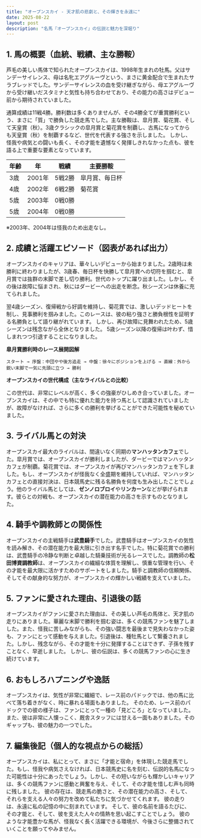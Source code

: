 ```yaml
---
title: "オープンスカイ - 天才肌の悲劇と、その輝きを永遠に"
date: 2025-08-22
layout: post
description: "名馬『オープンスカイ』の伝説と魅力を深堀り"
---
```


## 1. 馬の概要（血統、戦績、主な勝鞍）

芦毛の美しい馬体で知られたオープンスカイは、1998年生まれの牡馬。父はサンデーサイレンス、母は名牝エアグルーヴという、まさに黄金配合で生まれたサラブレッドでした。サンデーサイレンスの血を受け継ぎながら、母エアグルーヴから受け継いだスタミナと気性も持ち合わせており、その能力の高さはデビュー前から期待されていました。

通算成績は11戦4勝。勝利数は多くありませんが、その4勝全てが重賞勝利という、まさに「質」で勝負した競走馬でした。主な勝鞍は、皐月賞、菊花賞、そして天皇賞（秋）。3歳クラシックの皐月賞と菊花賞を制覇し、古馬になってからも天皇賞（秋）を制覇するなど、世代を代表する強さを示しました。  しかし、怪我や病気との闘いも長く、その才能を遺憾なく発揮しきれなかった点も、彼を語る上で重要な要素となっています。

| 年齢 | 年 | 戦績 | 主要勝鞍 |
|---|---|---|---|
| 3歳 | 2001年 | 5戦2勝 |  皐月賞、毎日杯 |
| 4歳 | 2002年 | 6戦2勝 | 菊花賞 |
| 5歳 | 2003年 | 0戦0勝 |  |
| 5歳 | 2004年 | 0戦0勝 |  |

※2003年、2004年は怪我のため出走なし。


## 2. 成績と活躍エピソード（図表があれば出力）


オープンスカイのキャリアは、華々しいデビューから始まりました。2歳時は未勝利に終わりましたが、3歳春、毎日杯を快勝して皐月賞への切符を掴むと、皐月賞では抜群の末脚で差し切り勝利。世代のトップに躍り出ました。しかし、その後は故障に悩まされ、秋にはダービーへの出走を断念。秋シーズンは休養に充てられました。

翌4歳シーズン、復帰戦から好調を維持し、菊花賞では、激しいデッドヒートを制し、見事勝利を掴みました。このレースは、彼の粘り強さと勝負根性を証明する名勝負として語り継がれています。  しかし、再び故障に見舞われたため、5歳シーズンは残念ながら全休となりました。  5歳シーズン以降の復帰は叶わず、惜しまれつつ引退することになりました。

**皐月賞勝利時のレース展開図解**

```
スタート → 序盤：中団やや後方追走 → 中盤：徐々にポジションを上げる → 直線：外から鋭い末脚で一気に先頭に立つ → 勝利
```

**オープンスカイの世代構成（主なライバルとの比較）**

この世代は、非常にレベルが高く、多くの強豪がひしめき合っていました。オープンスカイは、その中でも特に優れた能力を持つ馬として認識されていましたが、故障がなければ、さらに多くの勝利を挙げることができた可能性を秘めていました。


## 3. ライバル馬との対決


オープンスカイ最大のライバルは、間違いなく同期の**マンハッタンカフェ**でした。皐月賞では、オープンスカイが勝利しましたが、ダービーではマンハッタンカフェが制覇。菊花賞では、オープンスカイが再びマンハッタンカフェを下しました。もし、オープンスカイが怪我なく全盛期を維持していれば、マンハッタンカフェとの直接対決は、日本競馬史に残る名勝負を何度も生み出したことでしょう。他のライバル馬としては、**ゼンノロブロイ**や**リンカーン**などが挙げられます。彼らとの対戦も、オープンスカイの潜在能力の高さを示すものとなりました。


## 4. 騎手や調教師との関係性


オープンスカイの主戦騎手は**武豊騎手**でした。武豊騎手はオープンスカイの気性を読み解き、その潜在能力を最大限に引き出す名手でした。特に菊花賞での勝利は、武豊騎手の冷静な判断と卓越した騎乗技術が光るレースでした。調教師の**松田博資調教師**は、オープンスカイの繊細な体質を理解し、慎重な管理を行い、その才能を最大限に活かすためのサポートをしました。騎手と調教師の信頼関係、そしてその献身的な努力が、オープンスカイの輝かしい戦績を支えていました。


## 5. ファンに愛された理由、引退後の話


オープンスカイがファンに愛された理由は、その美しい芦毛の馬体と、天才肌の走りにありました。華麗な末脚で勝利を掴む姿は、多くの競馬ファンを魅了しました。また、怪我に苦しみながらも、その強い闘志を最後まで見失わなかった姿も、ファンにとって感動を与えました。引退後は、種牡馬として繋養されました。しかし、残念ながら、その才能を十分に発揮することはできず、子孫を残すことなく、早逝しました。  しかし、彼の伝説は、多くの競馬ファンの心に生き続けています。


## 6. おもしろハプニングや逸話


オープンスカイは、気性が非常に繊細で、レース前のパドックでは、他の馬に比べて落ち着きがなく、時に暴れる場面もありました。  そのため、レース前のパドックでの彼の様子は、ファンにとって一種の「見どころ」となっていました。  また、彼は非常に人懐っこく、厩舎スタッフには甘える一面もありました。そのギャップも、彼の魅力の一つでした。


## 7. 編集後記（個人的な視点からの総括）


オープンスカイは、私にとって、まさに「才能と宿命」を体現した競走馬でした。もし、怪我や病気さえなければ、日本競馬史に名を刻む、伝説的名馬になった可能性は十分にあったでしょう。しかし、その短いながらも輝かしいキャリアは、多くの競馬ファンに感動と興奮を与え、そして、その才能を惜しむ声も同時に残しました。  彼の存在は、競走馬の脆さと、その潜在能力の高さ、そして、それらを支える人々の努力を改めて私たちに気づかせてくれます。  彼の走りは、永遠に私の記憶の中に刻まれています。  そして、彼の名前を語るたびに、その才能と、そして、彼を支えた人々の情熱を思い起こすことでしょう。  彼のような才能豊かな馬が、怪我なく長く活躍できる環境が、今後さらに整備されていくことを願ってやみません。

